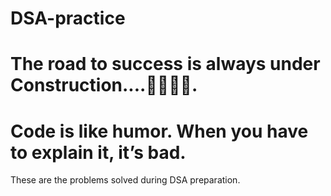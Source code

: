 # DSA-practice
# The road to success is always under Construction....👨‍💻👨‍💻.
# Code is like humor. When you have to explain it, it’s bad.
These are the problems solved during DSA preparation.

